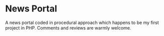 <h1>News Portal</h1>
<p>A news portal coded in procedural approach which happens to be my first project in PHP. Comments and reviews are warmly welcome.</p>